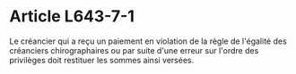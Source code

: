 # Article L643-7-1

<p>Le créancier qui a reçu un paiement en violation de la règle de l'égalité des créanciers chirographaires ou par suite d'une erreur sur l'ordre des privilèges doit restituer les sommes ainsi versées. </p>